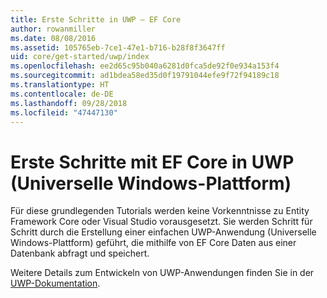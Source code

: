 ```yaml
---
title: Erste Schritte in UWP – EF Core
author: rowanmiller
ms.date: 08/08/2016
ms.assetid: 105765eb-7ce1-47e1-b716-b28f8f3647ff
uid: core/get-started/uwp/index
ms.openlocfilehash: ee2d65c95b040a6281d0fca5de92f0e934a153f4
ms.sourcegitcommit: ad1bdea58ed35d0f19791044efe9f72f94189c18
ms.translationtype: HT
ms.contentlocale: de-DE
ms.lasthandoff: 09/28/2018
ms.locfileid: "47447130"
---
```

# <a name="getting-started-with-ef-core-on-universal-windows-platform-uwp"></a>Erste Schritte mit EF Core in UWP (Universelle Windows-Plattform)

Für diese grundlegenden Tutorials werden keine Vorkenntnisse zu Entity Framework Core oder Visual Studio vorausgesetzt. Sie werden Schritt für Schritt durch die Erstellung einer einfachen UWP-Anwendung (Universelle Windows-Plattform) geführt, die mithilfe von EF Core Daten aus einer Datenbank abfragt und speichert.

Weitere Details zum Entwickeln von UWP-Anwendungen finden Sie in der [UWP-Dokumentation](https://docs.microsoft.com/windows/uwp/develop/).
